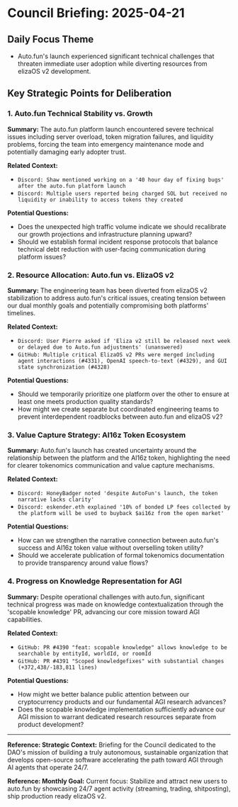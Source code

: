 # Council Briefing: 2025-04-21

## Daily Focus Theme

- Auto.fun's launch experienced significant technical challenges that threaten immediate user adoption while diverting resources from elizaOS v2 development.

## Key Strategic Points for Deliberation

### 1. Auto.fun Technical Stability vs. Growth

**Summary:** The auto.fun platform launch encountered severe technical issues including server overload, token migration failures, and liquidity problems, forcing the team into emergency maintenance mode and potentially damaging early adopter trust.

**Related Context:**
- `Discord: Shaw mentioned working on a '40 hour day of fixing bugs' after the auto.fun platform launch`
- `Discord: Multiple users reported being charged SOL but received no liquidity or inability to access tokens they created`

**Potential Questions:**
- Does the unexpected high traffic volume indicate we should recalibrate our growth projections and infrastructure planning upward?
- Should we establish formal incident response protocols that balance technical debt reduction with user-facing communication during platform issues?

### 2. Resource Allocation: Auto.fun vs. ElizaOS v2

**Summary:** The engineering team has been diverted from elizaOS v2 stabilization to address auto.fun's critical issues, creating tension between our dual monthly goals and potentially compromising both platforms' timelines.

**Related Context:**
- `Discord: User Pierre asked if 'Eliza v2 still be released next week or delayed due to Auto.fun adjustments' (unanswered)`
- `GitHub: Multiple critical ElizaOS v2 PRs were merged including agent interactions (#4331), OpenAI speech-to-text (#4329), and GUI state synchronization (#4328)`

**Potential Questions:**
- Should we temporarily prioritize one platform over the other to ensure at least one meets production quality standards?
- How might we create separate but coordinated engineering teams to prevent interdependent roadblocks between auto.fun and elizaOS v2?

### 3. Value Capture Strategy: AI16z Token Ecosystem

**Summary:** Auto.fun's launch has created uncertainty around the relationship between the platform and the AI16z token, highlighting the need for clearer tokenomics communication and value capture mechanisms.

**Related Context:**
- `Discord: HoneyBadger noted 'despite AutoFun's launch, the token narrative lacks clarity'`
- `Discord: eskender.eth explained '10% of bonded LP fees collected by the platform will be used to buyback $ai16z from the open market'`

**Potential Questions:**
- How can we strengthen the narrative connection between auto.fun's success and AI16z token value without overselling token utility?
- Should we accelerate publication of formal tokenomics documentation to provide transparency around value flows?

### 4. Progress on Knowledge Representation for AGI

**Summary:** Despite operational challenges with auto.fun, significant technical progress was made on knowledge contextualization through the 'scopable knowledge' PR, advancing our core mission toward AGI capabilities.

**Related Context:**
- `GitHub: PR #4390 "feat: scopable knowledge" allows knowledge to be searchable by entityId, worldId, or roomId`
- `GitHub: PR #4391 "Scoped knowledgefixes" with substantial changes (+372,438/-183,811 lines)`

**Potential Questions:**
- How might we better balance public attention between our cryptocurrency products and our fundamental AGI research advances?
- Does the scopable knowledge implementation sufficiently advance our AGI mission to warrant dedicated research resources separate from product development?

---
**Reference: Strategic Context:** Briefing for the Council dedicated to the DAO's mission of building a truly autonomous, sustainable organization that develops open-source software accelerating the path toward AGI through AI agents that operate 24/7.

**Reference: Monthly Goal:** Current focus: Stabilize and attract new users to auto.fun by showcasing 24/7 agent activity (streaming, trading, shitposting), ship production ready elizaOS v2.